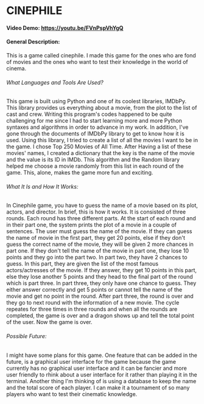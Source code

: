 # CINEPHILE
#### Video Demo: <https://youtu.be/FVnPspVhYgQ>
#### General Description:
This is a game called cinephile. I made this game for the ones who are fond of movies and the ones who want to test their knowledge in the world of cinema.
###### What Languages and Tools Are Used?
This game is built using Python and one of its coolest libraries, IMDbPy. This library provides us everything about a movie, from the plot to the list of cast and crew.
Writing this program's codes happened to be quite challenging for me since I had to start learning more and more Python syntaxes and algorithms in order to advance in my work. In addition, I've gone through the documents of IMDbPy library to get to know how it is used. Using this library, I tried to create a list of all the movies I want to be in the game. I chose Top 250 Movies of All Time. After Having a list of these movies' names, I created a dictionary that the key is the name of the movie and the value is its ID in IMDb. This algorithm and the Random library helped me choose a movie randomly from this list in each round of the game. This, alone, makes the game more fun and exciting.
###### What It Is and How It Works:
In Cinephile game, you have to guess the name of a movie based on its plot, actors, and director. In brief, this is how it works. It is consisted of three rounds. Each round has three different parts. At the start of each round and in their part one, the system prints the plot of a movie in a couple of sentences. The user must guess the name of the movie. If they can guess the name of movie in the first part, they get 20 points, else if they don't guess the correct name of the movie, they will be given 2 more chances in part one. If they don't tell the name of the movie in part one, they lose 10 points and they go into the part two. In part two, they have 2 chances to guess. In this part, they are given the list of the most famous actors/actresses of the movie. If they answer, they get 10 points in this part, else they lose another 5 points and they head to the final part of the round which is part three. In part three, they only have one chance to guess. They either answer correctly and get 5 points or cannot tell the name of the movie and get no point in the round.
After part three, the round is over and they go to next round with the information of a new movie. The cycle repeates for three times in three rounds and when all the rounds are completed, the game is over and a dragon shows up and tell the total point of the user. Now the game is over.
###### Possible Future:
I might have some plans for this game. One feature that can be added in the future, is a graphical user interface for the game because the game currently has no graphical user interface and it can be fancier and more user friendly to rhink about a user interface for it rather than playing it in the terminal.
Another thing I'm thinking of is using a database to keep the name and the total score of each player. I can make it a tournament of so many players who want to test their cinematic knowledge.